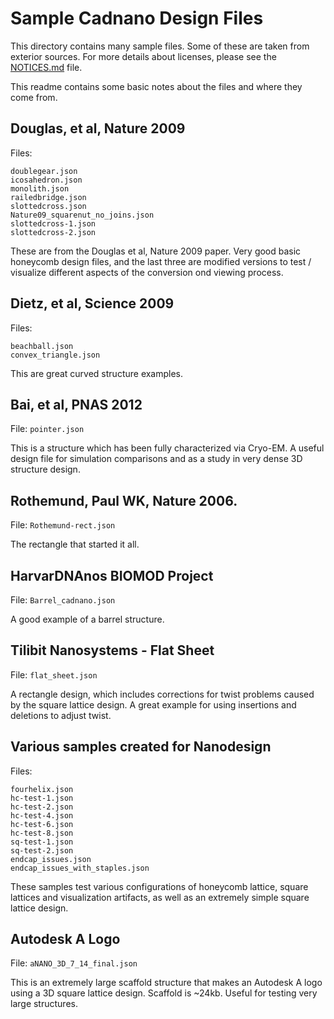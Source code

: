 # Sample Cadnano Design Files

This directory contains many sample files. Some of these are taken from exterior sources. For more details about licenses, please see the [NOTICES.md](../../NOTICES.md) file. 

This readme contains some basic notes about the files and where they come from.

Douglas, et al, Nature 2009
----------

Files: 
```
doublegear.json
icosahedron.json
monolith.json
railedbridge.json
slottedcross.json
Nature09_squarenut_no_joins.json
slottedcross-1.json
slottedcross-2.json

```

These are from the Douglas et al, Nature 2009 paper. Very good basic honeycomb design files, and the last three are modified versions to test / visualize different aspects of the conversion ond viewing process.


Dietz, et al, Science 2009
--------------------------
Files: 
```
beachball.json
convex_triangle.json
```

This are great curved  structure examples.



Bai, et al, PNAS 2012
---------------------
File: `pointer.json`

This is a structure which has been fully characterized via Cryo-EM. A useful design file for simulation comparisons and as a study in very dense 3D structure design.


Rothemund, Paul WK, Nature 2006.
--------------------------------
File: `Rothemund-rect.json`

The rectangle that started it all.


HarvarDNAnos BIOMOD Project
---------------------------
File: `Barrel_cadnano.json`

A good example of a barrel structure.


Tilibit Nanosystems - Flat Sheet
--------------------------------
File: `flat_sheet.json`

A rectangle design, which includes corrections for twist problems caused by the square lattice design. A great example for using insertions and deletions to adjust twist.


Various samples created for Nanodesign
--------------------------------------
Files: 
```
fourhelix.json
hc-test-1.json
hc-test-2.json
hc-test-4.json
hc-test-6.json
hc-test-8.json
sq-test-1.json
sq-test-2.json
endcap_issues.json
endcap_issues_with_staples.json
```

These samples test various configurations of honeycomb lattice, square lattices and visualization artifacts, as well as an extremely simple square lattice design.


Autodesk A Logo
---------------
File: `aNANO_3D_7_14_final.json`

This is an extremely large scaffold structure that makes an Autodesk A logo using a 3D square lattice design. Scaffold is ~24kb. Useful for testing very large structures.

